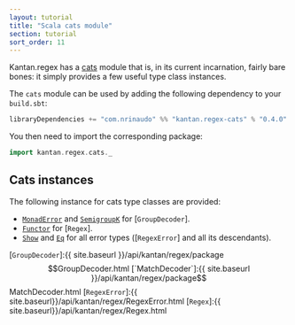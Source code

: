 ```yaml
---
layout: tutorial
title: "Scala cats module"
section: tutorial
sort_order: 11
---
```

Kantan.regex has a [cats](https://github.com/typelevel/cats) module that is, in its current incarnation, fairly bare
bones: it simply provides a few useful type class instances.

The `cats` module can be used by adding the following dependency to your `build.sbt`:

```scala
libraryDependencies += "com.nrinaudo" %% "kantan.regex-cats" % "0.4.0"
```

You then need to import the corresponding package:

```scala
import kantan.regex.cats._
```

## Cats instances

The following instance for cats type classes are provided:

* [`MonadError`] and [`SemigroupK`] for [`GroupDecoder`].
* [`Functor`] for [`Regex`].
* [`Show`] and [`Eq`] for all error types ([`RegexError`] and all its descendants).

[`MonadError`]:https://typelevel.org/cats/api/cats/MonadError.html
[`Functor`]:https://typelevel.org/cats/api/cats/Functor.html
[`SemigroupK`]:https://typelevel.org/cats/api/cats/SemigroupK.html
[`Show`]:https://typelevel.org/cats/api/cats/Show.html
[`Eq`]:https://typelevel.org/cats/api/cats/kernel/Eq.html
[`GroupDecoder`]:{{ site.baseurl }}/api/kantan/regex/package$$GroupDecoder.html
[`MatchDecoder`]:{{ site.baseurl }}/api/kantan/regex/package$$MatchDecoder.html
[`RegexError`]:{{ site.baseurl}}/api/kantan/regex/RegexError.html
[`Regex`]:{{ site.baseurl}}/api/kantan/regex/Regex.html
